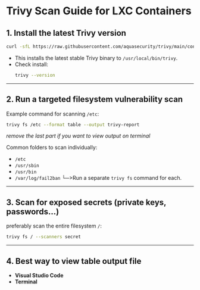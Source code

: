 # Trivy Scan Guide for LXC Containers

## 1. Install the latest Trivy version

```bash
curl -sfL https://raw.githubusercontent.com/aquasecurity/trivy/main/contrib/install.sh | sudo sh -s -- -b /usr/local/bin latest
```

- This installs the latest stable Trivy binary to `/usr/local/bin/trivy`.
- Check install:  
  ```bash
  trivy --version
  ```

---

## 2. Run a targeted filesystem vulnerability scan

Example command for scanning `/etc`:

```bash
trivy fs /etc --format table --output trivy-report
```
*remove the last part if you want to view output on terminal*

Common folders to scan individually:
- `/etc`
- `/usr/sbin`
- `/usr/bin`
- `/var/log/fail2ban`
└─>Run a separate `trivy fs` command for each.

---

## 3. Scan for exposed secrets (private keys, passwords...)

preferably scan the entire filesystem `/`: 

```bash
trivy fs / --scanners secret
```
---

## 4. Best way to view table output file

- **Visual Studio Code**
- **Terminal**
